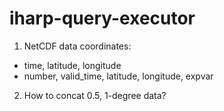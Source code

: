# iharp-query-executor

1. NetCDF data coordinates:
- time, latitude, longitude
- number, valid_time, latitude, longitude, expvar

2. How to concat 0.5, 1-degree data?